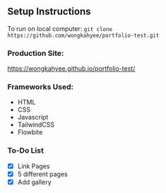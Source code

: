 ## Setup Instructions
To run on local computer:
`git clone https://github.com/wongkahyee/portfolio-test.git`

### Production Site:
https://wongkahyee.github.io/portfolio-test/

### Frameworks Used:
- HTML
- CSS
- Javascript
- TailwindCSS
- Flowbite

### To-Do List
 - [x] Link Pages
 - [x] 5 different pages
 - [x] Add gallery